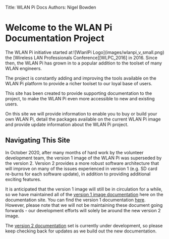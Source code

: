 Title: WLAN Pi Docs
Authors: Nigel Bowden

# Welcome to the WLAN Pi Documentation Project
<div style="float: right;">
![WlanlPi Logo](images/wlanpi_v_small.png)
</div>
The WLAN Pi initiative started at the [Wireless LAN Professionals Conference][WLPC_2016] in 2016. Since then, the WLAN Pi has grown in to a popular addition to the toolset of many WLAN engineers. 

The project is constantly adding and improving the tools available on the WLAN Pi platform to provide a richer toolset to our loyal base of users. 

This site has been created to provide supporting documentation to the project, to make the WLAN Pi even more accessible to new and existing users.

On this site we will provide information to enable you to buy or build your own WLAN Pi, detail the packages available on the current WLAN Pi image and provide update information about the WLAN Pi project.

## Navigating This Site

In October 2020, after many months of hard work by the volunteer development team, the version 1 image of the WLAN Pi was superseded by the version 2. Version 2 provides a more robust software architecture that will improve on many of the issues experienced in version 1 (e.g. SD card re-burns for each software update), in addition to providing additional exciting features.

It is anticipated that the version 1 image will still be in circulation for a while, so we have maintained all of the [version 1 image documentation][v1_docs] here on the documentation site. You can find the version 1 documentation [here][v1_docs]. However, please note that we will not be maintaining these document going forwards - our development efforts will solely be around the new version 2 image.

The [version 2 documentation][v2_docs] set is currently under development, so please keep checking back for updates as we build out the new documentation.

<!-- Commented out - bring back when v2 docs more mature

!!! info
    If you're new to the WLAN Pi project, a great place to start is our [Getting Started][Getting_Started] page.

!!! attention
    Check out common queries in our [FAQ section][FAQ]

-->

<!-- Link list -->
[WLPC_2016]: https://www.wlanpros.com/resource/?wpv-category=2016-us-phoenix&wpv_aux_current_post_id=2623
[Getting_Started]: getting_started_overview.md
[FAQ]: faq.md
[v1_docs]: v1/index.md
[v2_docs]: index.md

